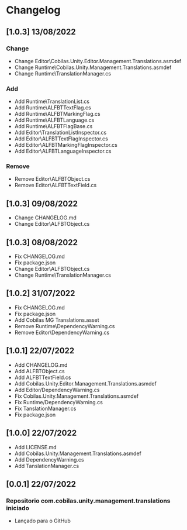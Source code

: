 # Changelog
## [1.0.3] 13/08/2022
### Change
- Change Editor\Cobilas.Unity.Editor.Management.Translations.asmdef
- Change Runtime\Cobilas.Unity.Management.Translations.asmdef
- Change Runtime\TranslationManager.cs
### Add
- Add Runtime\TranslationList.cs
- Add Runtime\ALFBTTextFlag.cs
- Add Runtime\ALFBTMarkingFlag.cs
- Add Runtime\ALFBTLanguage.cs
- Add Runtime\ALFBTFlagBase.cs
- Add Editor\TranslationListInspector.cs
- Add Editor\ALFBTTextFlagInspector.cs
- Add Editor\ALFBTMarkingFlagInspector.cs
- Add Editor\ALFBTLanguageInspector.cs
### Remove
- Remove Editor\ALFBTObject.cs
- Remove Editor\ALFBTTextField.cs
## [1.0.3] 09/08/2022
- Change CHANGELOG.md
- Change Editor\ALFBTObject.cs
## [1.0.3] 08/08/2022
- Fix CHANGELOG.md
- Fix package.json
- Change Editor\ALFBTObject.cs
- Change Runtime\TranslationManager.cs
## [1.0.2] 31/07/2022
- Fix CHANGELOG.md
- Fix package.json
- Add Cobilas MG Translations.asset
- Remove Runtime\DependencyWarning.cs
- Remove Editor\DependencyWarning.cs
## [1.0.1] 22/07/2022
- Add CHANGELOG.md
- Add ALFBTObject.cs
- Add ALFBTTextField.cs
- Add Cobilas.Unity.Editor.Management.Translations.asmdef
- Add Editor/DependencyWarning.cs
- Fix Cobilas.Unity.Management.Translations.asmdef
- Fix Runtime/DependencyWarning.cs
- Fix TanslationManager.cs
- Fix package.json
## [1.0.0] 22/07/2022
- Add LICENSE.md
- Add Cobilas.Unity.Management.Translations.asmdef
- Add DependencyWarning.cs
- Add TanslationManager.cs
## [0.0.1] 22/07/2022
### Repositorio com.cobilas.unity.management.translations iniciado
- Lançado para o GitHub